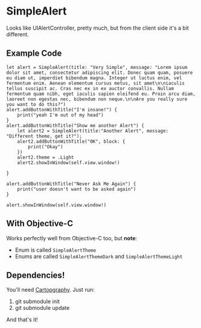 # SimpleAlert
Looks like UIAlertController, pretty much, but from the client side it's a bit different.

## Example Code
```
let alert = SimpleAlert(title: "Very Simple", message: "Lorem ipsum dolor sit amet, consectetur adipiscing elit. Donec quam quam, posuere eu diam ut, imperdiet bibendum magna. Integer ut luctus enim, vel fermentum enim. Aenean elementum cursus metus, sit amet\n\niaculis tellus suscipit ac. Cras nec ex in ex auctor convallis. Nullam fermentum quam nibh, eget iaculis sapien eleifend eu. Proin arcu diam, laoreet non egestas nec, bibendum non neque.\n\nAre you really sure you want to do this?")
alert.addButtonWithTitle("I'm insane!") { 
    print("yeah I'm out of my head")
}
alert.addButtonWithTitle("Show me another Alert") {
    let alert2 = SimpleAlert(title:"Another Alert", message: "Different theme, get it?");
    alert2.addButtonWithTitle("OK", block: { 
        print("Okay")
    })
    alert2.theme = .Light
    alert2.showInWindow(self.view.window!)
    
}

alert.addButtonWithTitle("Never Ask Me Again") {
    print("user doesn't want to be asked again")
}

alert.showInWindow(self.view.window!)
```

## With Objective-C

Works perfectly well from Objective-C too, but **note**:
- Enum is called `SimpleAlertTheme`
- Enums are called `SimpleAlertThemeDark` and `SimpleAlertThemeLight`

## Dependencies!

You'll need [Cartopgraphy](https://github.com/robb/Cartography). Just run:

1. git submodule init
2. git submodule update

And that's it!
